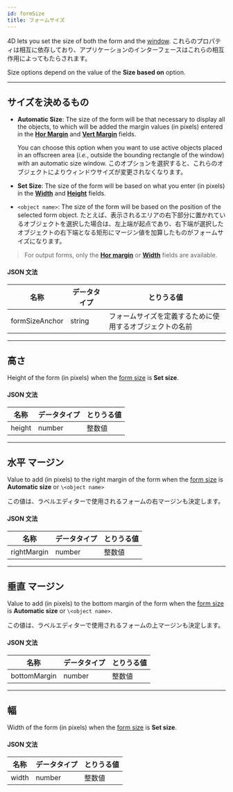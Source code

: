 ```yaml
---
id: formSize
title: フォームサイズ
---
```


4D lets you set the size of both the form and the [window](properties_WindowSize.md). これらのプロパティは相互に依存しており、アプリケーションのインターフェースはこれらの相互作用によってもたらされます。

Size options depend on the value of the **Size based on** option.

***

## サイズを決めるもの

- **Automatic Size**: The size of the form will be that necessary to display all the objects, to which will be added the margin values (in pixels) entered in the [**Hor Margin**](#hor-margin) and [**Vert Margin**](#vert-margin) fields.

  You can choose this option when you want to use active objects placed in an offscreen area (_i.e._, outside the bounding rectangle of the window) with an automatic size window. このオプションを選択すると、これらのオブジェクトによりウィンドウサイズが変更されなくなります。

- **Set Size**: The size of the form will be based on what you enter (in pixels) in the [**Width**](#width) and [**Height**](#height) fields.

- `<object name>`: The size of the form will be based on the position of the selected form object. たとえば、表示されるエリアの右下部分に置かれているオブジェクトを選択した場合は、左上端が起点であり、右下端が選択したオブジェクトの右下端となる矩形にマージン値を加算したものがフォームサイズになります。

> For output forms, only the [**Hor margin**](#hor-margin) or [**Width**](#width) fields are available.

#### JSON 文法

| 名称             | データタイプ | とりうる値                        |
| -------------- | ------ | ---------------------------- |
| formSizeAnchor | string | フォームサイズを定義するために使用するオブジェクトの名前 |

***

## 高さ

Height of the form (in pixels) when the [form size](#size-based-on) is **Set size**.

#### JSON 文法

| 名称     | データタイプ | とりうる値 |
| ------ | ------ | ----- |
| height | number | 整数値   |

***

## 水平 マージン

Value to add (in pixels) to the right margin of the form when the [form size](#size-based-on) is **Automatic size** or `\<object name>`

この値は、ラベルエディターで使用されるフォームの右マージンも決定します。

#### JSON 文法

| 名称          | データタイプ | とりうる値 |
| ----------- | ------ | ----- |
| rightMargin | number | 整数値   |

***

## 垂直 マージン

Value to add (in pixels) to the bottom margin of the form when the [form size](#size-based-on) is **Automatic size** or `\<object name>`.

この値は、ラベルエディターで使用されるフォームの上マージンも決定します。

#### JSON 文法

| 名称           | データタイプ | とりうる値 |
| ------------ | ------ | ----- |
| bottomMargin | number | 整数値   |

***

## 幅

Width of the form (in pixels) when the [form size](#size-based-on) is **Set size**.

#### JSON 文法

| 名称    | データタイプ | とりうる値 |
| ----- | ------ | ----- |
| width | number | 整数値   |
